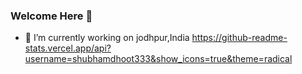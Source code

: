 ### Welcome Here 👋
- 🔭 I’m currently working on jodhpur,India
https://github-readme-stats.vercel.app/api?username=shubhamdhoot333&show_icons=true&theme=radical
